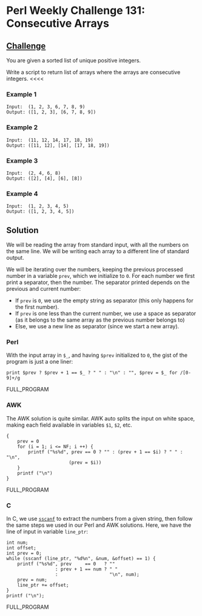 # Perl Weekly Challenge 131: Consecutive Arrays

## [Challenge][task1]
>>>>
You are given a sorted list of unique positive integers.

Write a script to return list of arrays where the arrays are consecutive integers.
<<<<

### Example 1

~~~~
Input:  (1, 2, 3, 6, 7, 8, 9)
Output: ([1, 2, 3], [6, 7, 8, 9])
~~~~

### Example 2

~~~~
Input:  (11, 12, 14, 17, 18, 19)
Output: ([11, 12], [14], [17, 18, 19])
~~~~

### Example 3

~~~~
Input:  (2, 4, 6, 8)
Output: ([2], [4], [6], [8])
~~~~

### Example 4

~~~~
Input:  (1, 2, 3, 4, 5)
Output: ([1, 2, 3, 4, 5])
~~~~

## Solution

We will be reading the array from standard input, with all the numbers
on the same line. We will be writing each array to a different line
of standard output.

We will be iterating over the numbers, keeping the previous processed
number in a variable `prev`, which we initialize to `0`. For each number
we first print a separator, then the number. The separator printed
depends on the previous and current number:

* If `prev` is `0`, we use the empty string as separator (this only happens
  for the first number).
* If `prev` is one less than the current number, we use a space as
  separator (as it belongs to the same array as the previous number
  belongs to)
* Else, we use a new line as separator (since we start a new array).

### Perl

With the input array in `$_`, and having `$prev` initialized to `0`,
the gist of the program is just a one liner:

~~~~
print $prev ? $prev + 1 == $_ ? " " : "\n" : "", $prev = $_ for /[0-9]+/g
~~~~

FULL_PROGRAM

### AWK

The AWK solution is quite similar. AWK auto splits the input on white
space, making each field available in variables `$1`, `$2`, etc.

~~~~
{
    prev = 0
    for (i = 1; i <= NF; i ++) {
        printf ("%s%d", prev == 0 ? "" : (prev + 1 == $i) ? " " : "\n",
                       (prev = $i))
    }
    printf ("\n")
}
~~~~

FULL_PROGRAM

### C

In C, we use [`sscanf`](#) to extract the numbers from a given string,
then follow the same steps we used in our Perl and AWK solutions.
Here, we have the line of input in variable `line_ptr`:

~~~~
int num;
int offset;
int prev = 0;
while (sscanf (line_ptr, "%d%n", &num, &offset) == 1) {
    printf ("%s%d", prev     == 0   ? ""
                  : prev + 1 == num ? " "
                  :                   "\n", num);
    prev = num;
    line_ptr += offset;
}
printf ("\n");
~~~~

FULL_PROGRAM

[task1]: https://theweeklychallenge.org/blog/perl-weekly-challenge-131/#TASK1

